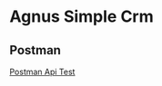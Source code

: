 # Agnus Simple Crm

## Postman
[Postman Api Test](https://www.getpostman.com/collections/e8f990ba53fab0af0b0f)
